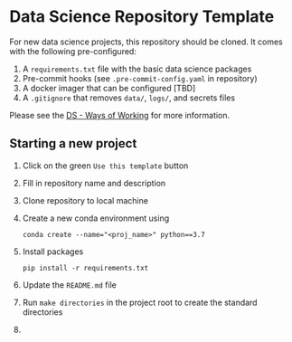 # Data Science Repository Template
For new data science projects, this repository should be cloned. It comes with the following pre-configured:

1. A `requirements.txt` file with the basic data science packages
2. Pre-commit hooks (see `.pre-commit-config.yaml` in repository)
3. A docker imager that can be configured [TBD]
4. A `.gitignore` that removes `data/`, `logs/`, and secrets files



Please see the [DS - Ways of Working](https://docs.google.com/document/d/118Bw155iqn9x7PQ25TlkH8FqKH8aHFidGYp3d0nD7k4/edit) for more information.



## Starting a new project

1. Click on the green `Use this template` button

2. Fill in repository name and description

3. Clone repository to local machine

4. Create a new conda environment using

   `conda create --name="<proj_name>" python==3.7`

5. Install packages

   `pip install -r requirements.txt`

6. Update the `README.md` file

7. Run `make directories` in the project root to create the standard directories

8. <STEPS FOR DOCKER>







